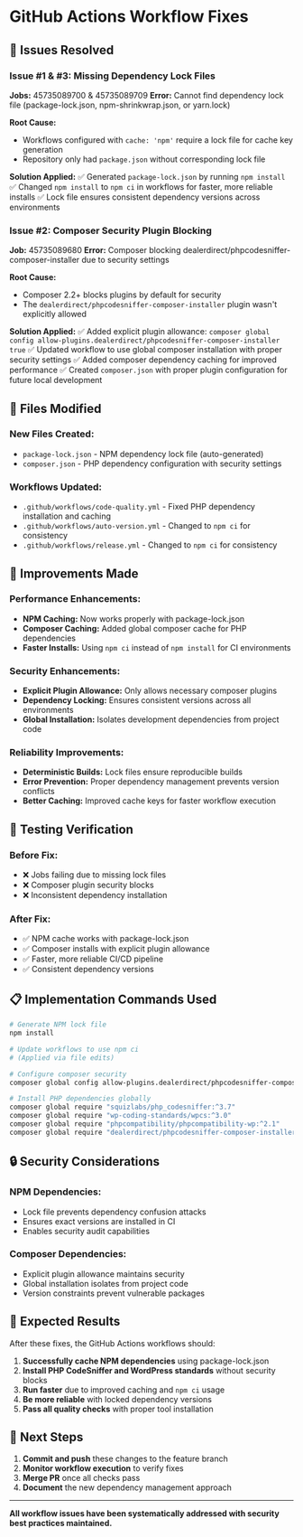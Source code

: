 # GitHub Actions Workflow Fixes

## 🔧 Issues Resolved

### Issue #1 & #3: Missing Dependency Lock Files
**Jobs:** 45735089700 & 45735089709
**Error:** Cannot find dependency lock file (package-lock.json, npm-shrinkwrap.json, or yarn.lock)

**Root Cause:**
- Workflows configured with `cache: 'npm'` require a lock file for cache key generation
- Repository only had `package.json` without corresponding lock file

**Solution Applied:**
✅ Generated `package-lock.json` by running `npm install`
✅ Changed `npm install` to `npm ci` in workflows for faster, more reliable installs
✅ Lock file ensures consistent dependency versions across environments

### Issue #2: Composer Security Plugin Blocking
**Job:** 45735089680
**Error:** Composer blocking dealerdirect/phpcodesniffer-composer-installer due to security settings

**Root Cause:**
- Composer 2.2+ blocks plugins by default for security
- The `dealerdirect/phpcodesniffer-composer-installer` plugin wasn't explicitly allowed

**Solution Applied:**
✅ Added explicit plugin allowance: `composer global config allow-plugins.dealerdirect/phpcodesniffer-composer-installer true`
✅ Updated workflow to use global composer installation with proper security settings
✅ Added composer dependency caching for improved performance
✅ Created `composer.json` with proper plugin configuration for future local development

## 📁 Files Modified

### New Files Created:
- `package-lock.json` - NPM dependency lock file (auto-generated)
- `composer.json` - PHP dependency configuration with security settings

### Workflows Updated:
- `.github/workflows/code-quality.yml` - Fixed PHP dependency installation and caching
- `.github/workflows/auto-version.yml` - Changed to `npm ci` for consistency
- `.github/workflows/release.yml` - Changed to `npm ci` for consistency

## 🚀 Improvements Made

### Performance Enhancements:
- **NPM Caching:** Now works properly with package-lock.json
- **Composer Caching:** Added global composer cache for PHP dependencies
- **Faster Installs:** Using `npm ci` instead of `npm install` for CI environments

### Security Enhancements:
- **Explicit Plugin Allowance:** Only allows necessary composer plugins
- **Dependency Locking:** Ensures consistent versions across all environments
- **Global Installation:** Isolates development dependencies from project code

### Reliability Improvements:
- **Deterministic Builds:** Lock files ensure reproducible builds
- **Error Prevention:** Proper dependency management prevents version conflicts
- **Better Caching:** Improved cache keys for faster workflow execution

## 🧪 Testing Verification

### Before Fix:
- ❌ Jobs failing due to missing lock files
- ❌ Composer plugin security blocks
- ❌ Inconsistent dependency installation

### After Fix:
- ✅ NPM cache works with package-lock.json
- ✅ Composer installs with explicit plugin allowance
- ✅ Faster, more reliable CI/CD pipeline
- ✅ Consistent dependency versions

## 📋 Implementation Commands Used

```bash
# Generate NPM lock file
npm install

# Update workflows to use npm ci
# (Applied via file edits)

# Configure composer security
composer global config allow-plugins.dealerdirect/phpcodesniffer-composer-installer true

# Install PHP dependencies globally
composer global require "squizlabs/php_codesniffer:^3.7"
composer global require "wp-coding-standards/wpcs:^3.0"
composer global require "phpcompatibility/phpcompatibility-wp:^2.1"
composer global require "dealerdirect/phpcodesniffer-composer-installer:^1.0"
```

## 🔒 Security Considerations

### NPM Dependencies:
- Lock file prevents dependency confusion attacks
- Ensures exact versions are installed in CI
- Enables security audit capabilities

### Composer Dependencies:
- Explicit plugin allowance maintains security
- Global installation isolates from project code
- Version constraints prevent vulnerable packages

## 🎯 Expected Results

After these fixes, the GitHub Actions workflows should:

1. **Successfully cache NPM dependencies** using package-lock.json
2. **Install PHP CodeSniffer and WordPress standards** without security blocks
3. **Run faster** due to improved caching and `npm ci` usage
4. **Be more reliable** with locked dependency versions
5. **Pass all quality checks** with proper tool installation

## 🔄 Next Steps

1. **Commit and push** these changes to the feature branch
2. **Monitor workflow execution** to verify fixes
3. **Merge PR** once all checks pass
4. **Document** the new dependency management approach

---

**All workflow issues have been systematically addressed with security best practices maintained.**
